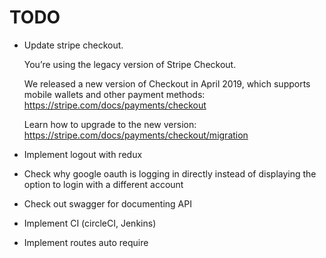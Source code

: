 # TODO

- Update stripe checkout.

  You’re using the legacy version of Stripe Checkout.

  We released a new version of Checkout in April 2019, which supports mobile wallets and other payment methods:
  https://stripe.com/docs/payments/checkout

  Learn how to upgrade to the new version:
  https://stripe.com/docs/payments/checkout/migration

- Implement logout with redux

- Check why google oauth is logging in directly instead of displaying the option to login with a different account

- Check out swagger for documenting API

- Implement CI (circleCI, Jenkins)

- Implement routes auto require
